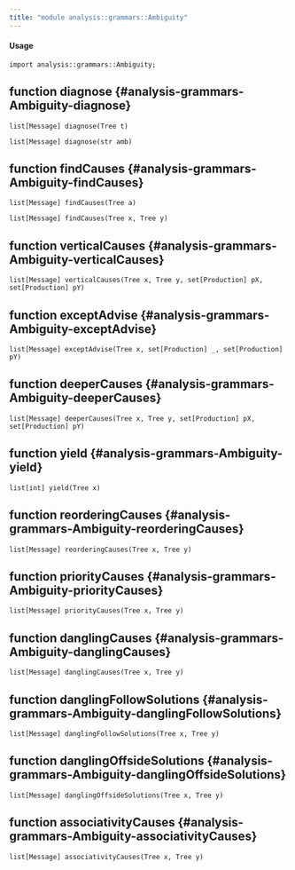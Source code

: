 ```yaml
---
title: "module analysis::grammars::Ambiguity"
---
```


#### Usage

`import analysis::grammars::Ambiguity;`


## function diagnose {#analysis-grammars-Ambiguity-diagnose}

```rascal
list[Message] diagnose(Tree t)

list[Message] diagnose(str amb)

```

## function findCauses {#analysis-grammars-Ambiguity-findCauses}

```rascal
list[Message] findCauses(Tree a)

list[Message] findCauses(Tree x, Tree y)

```

## function verticalCauses {#analysis-grammars-Ambiguity-verticalCauses}

```rascal
list[Message] verticalCauses(Tree x, Tree y, set[Production] pX, set[Production] pY)

```

## function exceptAdvise {#analysis-grammars-Ambiguity-exceptAdvise}

```rascal
list[Message] exceptAdvise(Tree x, set[Production] _, set[Production] pY)

```

## function deeperCauses {#analysis-grammars-Ambiguity-deeperCauses}

```rascal
list[Message] deeperCauses(Tree x, Tree y, set[Production] pX, set[Production] pY)

```

## function yield {#analysis-grammars-Ambiguity-yield}

```rascal
list[int] yield(Tree x)

```

## function reorderingCauses {#analysis-grammars-Ambiguity-reorderingCauses}

```rascal
list[Message] reorderingCauses(Tree x, Tree y)

```

## function priorityCauses {#analysis-grammars-Ambiguity-priorityCauses}

```rascal
list[Message] priorityCauses(Tree x, Tree y)

```

## function danglingCauses {#analysis-grammars-Ambiguity-danglingCauses}

```rascal
list[Message] danglingCauses(Tree x, Tree y)

```

## function danglingFollowSolutions {#analysis-grammars-Ambiguity-danglingFollowSolutions}

```rascal
list[Message] danglingFollowSolutions(Tree x, Tree y)

```

## function danglingOffsideSolutions {#analysis-grammars-Ambiguity-danglingOffsideSolutions}

```rascal
list[Message] danglingOffsideSolutions(Tree x, Tree y)

```

## function associativityCauses {#analysis-grammars-Ambiguity-associativityCauses}

```rascal
list[Message] associativityCauses(Tree x, Tree y)

```

